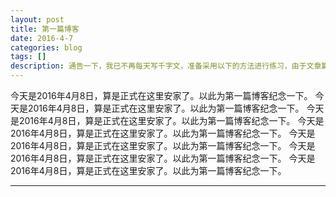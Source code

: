 ```yaml
---
layout: post
title: 第一篇博客
date: 2016-4-7
categories: blog
tags: []
description: 通告一下，我已不再每天写千字文，准备采用以下的方法进行练习，由于文章篇幅较长，链接较多，建议到简书或博客进行阅读。
---
```

今天是2016年4月8日，算是正式在这里安家了。以此为第一篇博客纪念一下。
今天是2016年4月8日，算是正式在这里安家了。以此为第一篇博客纪念一下。
今天是2016年4月8日，算是正式在这里安家了。以此为第一篇博客纪念一下。
今天是2016年4月8日，算是正式在这里安家了。以此为第一篇博客纪念一下。
今天是2016年4月8日，算是正式在这里安家了。以此为第一篇博客纪念一下。
今天是2016年4月8日，算是正式在这里安家了。以此为第一篇博客纪念一下。
今天是2016年4月8日，算是正式在这里安家了。以此为第一篇博客纪念一下。





---
